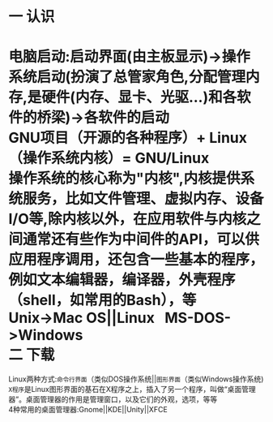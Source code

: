 一 认识
=====
电脑启动:启动界面(由主板显示)->操作系统启动(扮演了总管家角色,分配管理内存,是硬件(内存、显卡、光驱...)和各软件的桥梁)->各软件的启动<br>
GNU项目（开源的各种程序）+ Linux （操作系统内核）= GNU/Linux  <br> 
操作系统的核心称为"内核",内核提供系统服务，比如文件管理、虚拟内存、设备I/O等,除内核以外，在应用软件与内核之间通常还有些作为中间件的API，可以供应用程序调用，还包含一些基本的程序，例如文本编辑器，编译器，外壳程序（shell，如常用的Bash），等<br>
Unix->Mac OS||Linux    MS-DOS->Windows<br>
二 下载
====
Linux两种方式:`命令行界面`（类似DOS操作系统||`图形界面`（类似Windows操作系统) `X程序`是Linux图形界面的基石在X程序之上，插入了另一个程序，叫做“桌面管理器”。桌面管理器的作用是管理窗口，以及它们的外观，选项，等等<br>
4种常用的桌面管理器:Gnome||KDE||Unity||XFCE
